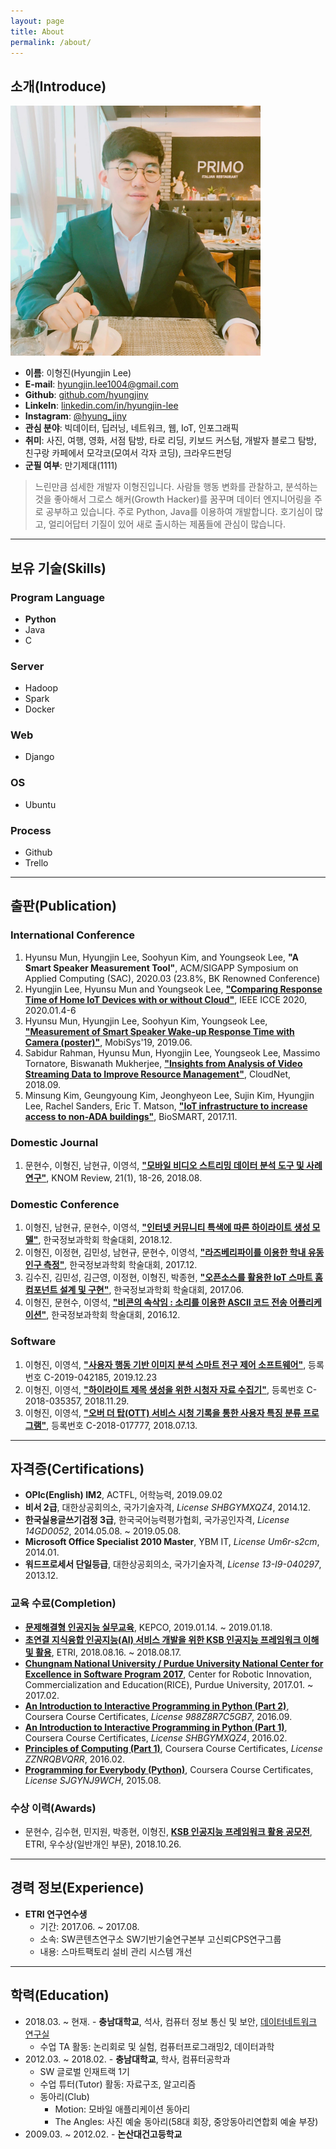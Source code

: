 ```yaml
---
layout: page
title: About
permalink: /about/
---
```


## 소개(Introduce)
<!--![프로필이미지](/images/profile.JPG)-->
<img width="400" src="/images/profile.JPG" title="프로필이미지">

- **이름**: 이형진(Hyungjin Lee)
- **E-mail**: hyungjin.lee1004@gmail.com
- **Github**: [github.com/hyungjiny](https://github.com/HyungJiny)
- **LinkeIn**: [linkedin.com/in/hyungjin-lee](https://www.linkedin.com/in/hyungjin-lee-17a647113)
- **Instagram**: [@hyung_jiny](https://www.instagram.com/hyung_jiny)
- **관심 분야**: 빅데이터, 딥러닝, 네트워크, 웹, IoT, 인포그래픽
- **취미**: 사진, 여행, 영화, 서점 탐방, 타로 리딩, 키보드 커스텀, 개발자 블로그 탐방, 친구랑 카페에서 모각코(모여서 각자 코딩), 크라우드펀딩
- **군필 여부**: 만기제대(1111)

> 느린만큼 섬세한 개발자 이형진입니다.
> 사람들 행동 변화를 관찰하고, 분석하는 것을 좋아해서 그로스 해커(Growth Hacker)를 꿈꾸며 데이터 엔지니어링을 주로 공부하고 있습니다.
> 주로 Python, Java를 이용하여 개발합니다.
> 호기심이 많고, 얼리어답터 기질이 있어 새로 출시하는 제품들에 관심이 많습니다.

***

## 보유 기술(Skills)

### Program Language
- **Python**
- Java
- C

### Server
- Hadoop
- Spark
- Docker

### Web
- Django

### OS
- Ubuntu

### Process
- Github
- Trello

***

## 출판(Publication)

### International Conference
1. Hyunsu Mun, Hyungjin  Lee, Soohyun Kim, and Youngseok Lee, **"A Smart Speaker Measurement Tool"**, ACM/SIGAPP Symposium on Applied Computing (SAC), 2020.03 (23.8%, BK Renowned Conference)
2. Hyungjin Lee, Hyunsu Mun and Youngseok Lee, **["Comparing Response Time of Home IoT Devices with or without Cloud"](https://www.semanticscholar.org/paper/Comparing-Response-Time-of-Home-IoT-Devices-with-or-Lee/98dfbfcdbf09e6bf7a8992752b2752bd6094d132)**, IEEE ICCE 2020, 2020.01.4-6
3. 	Hyunsu Mun, Hyungjin Lee, Soohyun Kim, Youngseok Lee, **["Measurement of Smart Speaker Wake-up Response Time with Camera (poster)"](https://dl.acm.org/citation.cfm?id=3328608)**, MobiSys'19, 2019.06.
4. Sabidur Rahman, Hyunsu Mun, Hyongjin Lee, Youngseok Lee, Massimo Tornatore, Biswanath Mukherjee, **["Insights from Analysis of Video Streaming Data to Improve Resource Management"](https://arxiv.org/abs/1806.08516)**, CloudNet, 2018.09.
5. Minsung Kim, Geungyoung Kim, Jeonghyeon Lee, Sujin Kim, Hyungjin Lee, Rachel Sanders, Eric T. Matson, **["IoT infrastructure to increase access to non-ADA buildings"](https://ieeexplore.ieee.org/document/8095337/)**, BioSMART, 2017.11.

### Domestic Journal
1. 문현수, 이형진, 남현규, 이영석, **["모바일 비디오 스트리밍 데이터 분석 도구 및 사례 연구"](https://drive.google.com/file/d/1-HHLVv_79X7NusWvhfxZWNjXLz0xvSNy/view)**, KNOM Review, 21(1), 18-26, 2018.08.

### Domestic Conference
1. 이형진, 남현규, 문현수, 이영석, **["인터넷 커뮤니티 특색에 따른 하이라이트 생성 모델"](https://drive.google.com/file/d/1KIJbMy7urieNBE-n7WHM7cWIwSsoVzMJ/view?usp=sharing)**, 한국정보과학회 학술대회, 2018.12.
2. 이형진, 이정현, 김민성, 남현규, 문현수, 이영석, **["라즈베리파이를 이용한 학내 유동인구 측정"](https://drive.google.com/file/d/1HcKl--F8cRvdyOkwcmWWBr3GNLk86b5a/view)**, 한국정보과학회 학술대회, 2017.12.
3. 김수진, 김민성, 김근영, 이정현, 이형진, 박종현, **["오픈소스를 활용한 IoT 스마트 홈 컴포넌트 설계 및 구현"](https://drive.google.com/file/d/11zNeSzLd9TEC4XiR5MoOFClBNeGVEieD/view?usp=sharing)**, 한국정보과학회 학술대회, 2017.06.
4. 이형진, 문현수, 이영석, **["비콘의 속삭임 : 소리를 이용한 ASCII 코드 전송 어플리케이션"](https://drive.google.com/file/d/0BzlOUWdS-xdmQ2VrRUVsa29tVzQ/view)**, 한국정보과학회 학술대회, 2016.12.

### Software
1. 이형진, 이영석, **["사용자 행동 기반 이미지 분석 스마트 전구 제어 소프트웨어"](https://drive.google.com/file/d/1joCVtWEb6tm1U8qdr2EHS9oSuspoX1Va/view?usp=sharing)**, 등록번호 C-2019-042185, 2019.12.23
2. 이형진, 이영석,  **["하이라이트 제목 생성을 위한 시청자 자료 수집기"](https://drive.google.com/file/d/1qFiJWalSJCWv2159p8b5PqQSQPcUCed6/view)**, 등록번호 C-2018-035357, 2018.11.29.
3. 이형진, 이영석, **["오버 더 탑(OTT) 서비스 시청 기록을 통한 사용자 특징 분류 프로그램"](https://drive.google.com/file/d/1ZCjrYXZHzcpi_vODCi2bCDYuKBrcHb-P/view)**, 등록번호 C-2018-017777, 2018.07.13.

***

## 자격증(Certifications)
- **OPIc(English) IM2**, ACTFL, 어학능력, 2019.09.02
- **비서 2급**, 대한상공회의소, 국가기술자격, *License SHBGYMXQZ4*, 2014.12.
- **한국실용글쓰기검정 3급**, 한국국어능력평가협회, 국가공인자격, *License 14GD0052*, 2014.05.08. ~ 2019.05.08.
- **Microsoft Office Specialist 2010 Master**, YBM IT, *License Um6r-s2cm*, 2014.01.
- **워드프로세서 단일등급**, 대한상공회의소, 국가기술자격, *License 13-I9-040297*, 2013.12.

### 교육 수료(Completion)
- **[문제해결형 인공지능 실무교육](https://drive.google.com/file/d/1Ffxe3RBg0j-gck20fKWE06-oQ7h-mUuP/view?usp=sharing)**, KEPCO, 2019.01.14. ~ 2019.01.18.
- **[초연결 지식융합 인공지능(AI) 서비스 개발을 위한 KSB 인공지능 프레임워크 이해 및 활용](https://drive.google.com/file/d/1bkC8SZStPvvG_Fg7eTU8RW3jxHxLeInw/view?usp=sharing)**, ETRI, 2018.08.16. ~ 2018.08.17.
- **[Chungnam National University / Purdue University National Center for Excellence in Software Program 2017](https://drive.google.com/open?id=12uuAzWuaf2R9Bq6xfqw2vRfgBSNrlzSW)**, Center for Robotic Innovation, Commercialization and Education(RICE), Purdue University, 2017.01. ~ 2017.02.
- **[An Introduction to Interactive Programming in Python (Part 2)](https://www.coursera.org/account/accomplishments/certificate/988Z8R7C5GB7)**, Coursera Course Certificates, *License 988Z8R7C5GB7*, 2016.09.
- **[An Introduction to Interactive Programming in Python (Part 1)](https://drive.google.com/file/d/1KCy1Qfk3o0yIs9LGOazoDK5v91GjtF31/view)**, Coursera Course Certificates, *License SHBGYMXQZ4*, 2016.02.
- **[Principles of Computing (Part 1)](https://drive.google.com/file/d/1BbQzxJfLN5TZ30_tRdtMpUdKdvLZEirS/view)**, Coursera Course Certificates, *License ZZNRQBVQRR*, 2016.02.
- **[Programming for Everybody (Python)](https://www.coursera.org/account/accomplishments/certificate/SJGYNJ9WCH)**, Coursera Course Certificates, *License SJGYNJ9WCH*, 2015.08.

### 수상 이력(Awards)
- 문현수, 김수현, 민지원, 박종현, 이형진, **[KSB 인공지능 프레임워크 활용 공모전](https://drive.google.com/file/d/1fItOBJj5OJPRRoEV-Mq6bFTpuS7_eBvF/view?usp=sharing)**, ETRI, 우수상(일반개인 부문), 2018.10.26.

***

## 경력 정보(Experience)
- **ETRI 연구연수생**
    - 기간: 2017.06. ~ 2017.08.
    - 소속: SW콘텐츠연구소 SW기반기술연구본부 고신뢰CPS연구그룹
    - 내용: 스마트팩토리 설비 관리 시스템 개선

***

## 학력(Education)
- 2018.03. ~ 현재. - **충남대학교**, 석사, 컴퓨터 정보 통신 및 보안, [데이터네트워크 연구실](https://dnlab.cs-cnu.org/)
  - 수업 TA 활동: 논리회로 및 실험, 컴퓨터프로그래밍2, 데이터과학
- 2012.03. ~ 2018.02. - **충남대학교**, 학사, 컴퓨터공학과
  - SW 글로벌 인재트랙 1기
  - 수업 튜터(Tutor) 활동: 자료구조, 알고리즘
  - 동아리(Club)
    - Motion: 모바일 애플리케이션 동아리
    - The Angles: 사진 예술 동아리(58대 회장, 중앙동아리연합회 예술 부장)
- 2009.03. ~ 2012.02. - **논산대건고등학교**
